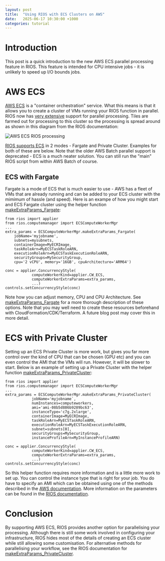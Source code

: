 ```yaml
---
layout: post
title:  "Using RIOS with ECS Clusters on AWS"
date:   2025-06-17 10:30:00 +1000
categories: tutorial
---
```


# Introduction

This post is a quick introduction to the new AWS ECS parallel processing feature in RIOS.
This feature is intended for CPU intensive jobs - it is unlikely to speed up I/O bounds jobs.

# AWS ECS

[AWS ECS](https://aws.amazon.com/ecs/) is a "container orchestration" service. What this means
is that it allows you to create a cluster of VMs running your RIOS function in parallel. RIOS now
has [very extensive](https://www.rioshome.org/en/latest/concurrency.html) support for parallel processing. Tiles
are farmed out for processing to this cluster so the processing is spread around as shown in this
diagram from the RIOS documentation:

![AWS ECS RIOS processing](https://www.rioshome.org/en/latest/_images/MultiMachineCase.png)

[RIOS supports ECS](https://www.rioshome.org/en/latest/concurrency.html#CW_ECS) in 2 modes - Fargate and Private Cluster. Examples for both of these 
are below. Note that the older AWS Batch parallel support is deprecated - ECS is a much
neater solution. You can still run the "main" RIOS script from within AWS Batch of course.

## ECS with Fargate

Fargate is a mode of ECS that is much easier to use - AWS has a fleet of VMs that are already
running and can be added to your ECS cluster with the mimimum of hassle (and speed). Here is an exampe
of how you might start and ECS Fargate cluster using the helper function [makeExtraParams_Fargate](https://www.rioshome.org/en/latest/rios_computemanager.html#rios.computemanager.ECSComputeWorkerMgr.makeExtraParams_Fargate):

```
from rios import applier
from rios.computemanager import ECSComputeWorkerMgr
...
extra_params = ECSComputeWorkerMgr.makeExtraParams_Fargate(
    jobName='myjobname',
    subnets=mysubnets,
    containerImage=MyECRImage,
    taskRoleArn=MyECSTaskRoleARN,
    executionRoleArn=MyECSTaskExecutionRoleARN,
    securityGroups=MySecurityGroup,
    cpu='2 vCPU', memory='16GB', cpuArchitecture='ARM64')

conc = applier.ConcurrencyStyle(
            computeWorkerKind=applier.CW_ECS,
            computeWorkerExtraParams=extra_params,
            ...)
controls.setConcurrencyStyle(conc)
```

Note how you can adjust memory, CPU and CPU Architecture. See [makeExtraParams_Fargate](https://www.rioshome.org/en/latest/rios_computemanager.html#rios.computemanager.ECSComputeWorkerMgr.makeExtraParams_Fargate) for a more thorough description of these options.
Note that you may well need to create these resources beforehand with CloudFormation/CDK/Terraform. A future blog post may cover this in more detail.

# ECS with Private Cluster

Setting up an ECS Private Cluster is more work, but gives you far more control over the kind of
CPU that can be chosen (GPU etc) and you can even control the AMI that the VMs will run. However, it will be slower to start. Below is an example of setting up a Private Cluster with the helper function  [makeExtraParams_PrivateCluster](https://www.rioshome.org/en/latest/rios_computemanager.html#rios.computemanager.ECSComputeWorkerMgr.makeExtraParams_PrivateCluster):

```
from rios import applier
from rios.computemanager import ECSComputeWorkerMgr
...
extra_params = ECSComputeWorkerMgr.makeExtraParams_PrivateCluster(
            jobName='myjobname`,
            numInstances=computeworkers,
            ami='ami-08b5d886b9289bc63',
            instanceType='c7g.2xlarge',
            containerImage=MyECRImage,
            taskRoleArn=MyECSTaskRoleARN,
            executionRoleArn=MyECSTaskExecutionRoleARN,
            subnet=subnets[0],
            securityGroups=MySecurityGroup,
            instanceProfileArn=MyInstanceProfileARN)

conc = applier.ConcurrencyStyle(
            computeWorkerKind=applier.CW_ECS,
            computeWorkerExtraParams=extra_params,
            ...)
controls.setConcurrencyStyle(conc)
```

So this helper function requires more information and is a little more work to set up. You can control the instance type that
is right for your job. You do have to specify an AMI which can be obtained using one of the methods described in the
[AWS documentation](https://docs.aws.amazon.com/AmazonECS/latest/developerguide/retrieve-ecs-optimized_AMI.html).
More information on the parameters can be found in the [RIOS documentation](https://www.rioshome.org/en/latest/rios_computemanager.html#rios.computemanager.ECSComputeWorkerMgr.makeExtraParams_Fargate).

# Conclusion

By supporting AWS ECS, RIOS provides another option for parallelising your processing. Although there is still some work
involved in configuring your infrastructure, RIOS hides most of the details of creating an ECS cluster while still
allowing some customisation.
For alternative methods for parallelising your workflow, see the RIOS documentation for  [makeExtraParams_PrivateCluster](https://www.rioshome.org/en/latest/concurrency.html#compute-worker-kinds).
